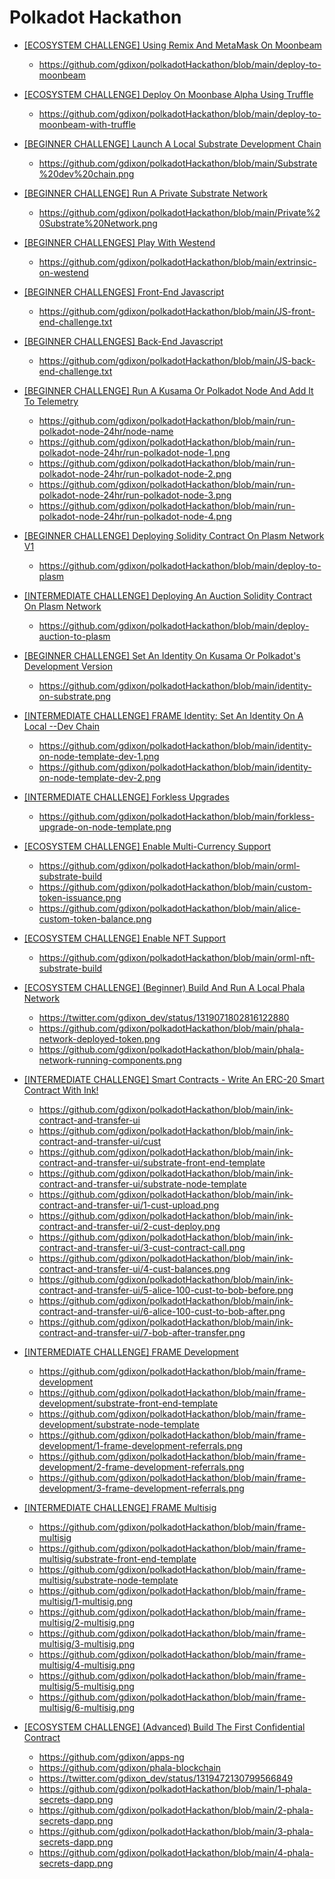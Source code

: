 # Polkadot Hackathon

- [[ECOSYSTEM CHALLENGE] Using Remix And MetaMask On Moonbeam](https://gitcoin.co/issue/PureStake/gitcoin-hello-world-by-moonbeam/3/100023962) 
  - https://github.com/gdixon/polkadotHackathon/blob/main/deploy-to-moonbeam
  
- [[ECOSYSTEM CHALLENGE] Deploy On Moonbase Alpha Using Truffle](https://gitcoin.co/issue/PureStake/gitcoin-hello-world-by-moonbeam/1/100023953) 
  - https://github.com/gdixon/polkadotHackathon/blob/main/deploy-to-moonbeam-with-truffle
  
- [[BEGINNER CHALLENGE] Launch A Local Substrate Development Chain](https://gitcoin.co/issue/Polkadot-Network/hello-world-by-polkadot/17/100023943) 
  - https://github.com/gdixon/polkadotHackathon/blob/main/Substrate%20dev%20chain.png

- [[BEGINNER CHALLENGE] Run A Private Substrate Network](https://gitcoin.co/issue/Polkadot-Network/hello-world-by-polkadot/16/100023942) 
  - https://github.com/gdixon/polkadotHackathon/blob/main/Private%20Substrate%20Network.png

- [[BEGINNER CHALLENGES] Play With Westend](https://gitcoin.co/issue/Polkadot-Network/hello-world-by-polkadot/15/100023941) 
  - https://github.com/gdixon/polkadotHackathon/blob/main/extrinsic-on-westend

- [[BEGINNER CHALLENGES] Front-End Javascript](https://gitcoin.co/issue/Polkadot-Network/hello-world-by-polkadot/14/100023940) 
  - https://github.com/gdixon/polkadotHackathon/blob/main/JS-front-end-challenge.txt

- [[BEGINNER CHALLENGES] Back-End Javascript](https://gitcoin.co/issue/Polkadot-Network/hello-world-by-polkadot/13/100023939) 
  - https://github.com/gdixon/polkadotHackathon/blob/main/JS-back-end-challenge.txt

- [[BEGINNER CHALLENGE] Run A Kusama Or Polkadot Node And Add It To Telemetry](https://gitcoin.co/issue/Polkadot-Network/hello-world-by-polkadot/12/100023938) 
  - https://github.com/gdixon/polkadotHackathon/blob/main/run-polkadot-node-24hr/node-name
  - https://github.com/gdixon/polkadotHackathon/blob/main/run-polkadot-node-24hr/run-polkadot-node-1.png
  - https://github.com/gdixon/polkadotHackathon/blob/main/run-polkadot-node-24hr/run-polkadot-node-2.png
  - https://github.com/gdixon/polkadotHackathon/blob/main/run-polkadot-node-24hr/run-polkadot-node-3.png
  - https://github.com/gdixon/polkadotHackathon/blob/main/run-polkadot-node-24hr/run-polkadot-node-4.png

- [[BEGINNER CHALLENGE] Deploying Solidity Contract On Plasm Network V1](https://gitcoin.co/issue/staketechnologies/hello-world-by-polkadot/6/100023960) 
  -  https://github.com/gdixon/polkadotHackathon/blob/main/deploy-to-plasm

- [[INTERMEDIATE CHALLENGE] Deploying An Auction Solidity Contract On Plasm Network](https://gitcoin.co/issue/staketechnologies/hello-world-by-polkadot/5/100023959)
  - https://github.com/gdixon/polkadotHackathon/blob/main/deploy-auction-to-plasm

- [[BEGINNER CHALLENGE] Set An Identity On Kusama Or Polkadot's Development Version](https://gitcoin.co/issue/Polkadot-Network/hello-world-by-polkadot/11/100023937)
  - https://github.com/gdixon/polkadotHackathon/blob/main/identity-on-substrate.png

- [[INTERMEDIATE CHALLENGE] FRAME Identity: Set An Identity On A Local --Dev Chain](https://gitcoin.co/issue/Polkadot-Network/hello-world-by-polkadot/10/100023936)
  - https://github.com/gdixon/polkadotHackathon/blob/main/identity-on-node-template-dev-1.png
  - https://github.com/gdixon/polkadotHackathon/blob/main/identity-on-node-template-dev-2.png

- [[INTERMEDIATE CHALLENGE] Forkless Upgrades](https://gitcoin.co/issue/Polkadot-Network/hello-world-by-polkadot/6/100023932)
  - https://github.com/gdixon/polkadotHackathon/blob/main/forkless-upgrade-on-node-template.png

- [[ECOSYSTEM CHALLENGE] Enable Multi-Currency Support](https://gitcoin.co/issue/AcalaNetwork/polakdot-hello-world-acala/2/100023952)
  - https://github.com/gdixon/polkadotHackathon/blob/main/orml-substrate-build
  - https://github.com/gdixon/polkadotHackathon/blob/main/custom-token-issuance.png
  - https://github.com/gdixon/polkadotHackathon/blob/main/alice-custom-token-balance.png

- [[ECOSYSTEM CHALLENGE] Enable NFT Support](https://gitcoin.co/issue/AcalaNetwork/polakdot-hello-world-acala/1/100023951)
  - https://github.com/gdixon/polkadotHackathon/blob/main/orml-nft-substrate-build

- [[ECOSYSTEM CHALLENGE] (Beginner) Build And Run A Local Phala Network](https://gitcoin.co/issue/Phala-Network/hello-world-by-polkadot/1/100023945)
  - https://twitter.com/gdixon_dev/status/1319071802816122880
  - https://github.com/gdixon/polkadotHackathon/blob/main/phala-network-deployed-token.png
  - https://github.com/gdixon/polkadotHackathon/blob/main/phala-network-running-components.png

- [[INTERMEDIATE CHALLENGE] Smart Contracts - Write An ERC-20 Smart Contract With Ink!](https://gitcoin.co/issue/Polkadot-Network/hello-world-by-polkadot/9/100023935)
  - https://github.com/gdixon/polkadotHackathon/blob/main/ink-contract-and-transfer-ui  
  - https://github.com/gdixon/polkadotHackathon/blob/main/ink-contract-and-transfer-ui/cust
  - https://github.com/gdixon/polkadotHackathon/blob/main/ink-contract-and-transfer-ui/substrate-front-end-template
  - https://github.com/gdixon/polkadotHackathon/blob/main/ink-contract-and-transfer-ui/substrate-node-template
  - https://github.com/gdixon/polkadotHackathon/blob/main/ink-contract-and-transfer-ui/1-cust-upload.png
  - https://github.com/gdixon/polkadotHackathon/blob/main/ink-contract-and-transfer-ui/2-cust-deploy.png
  - https://github.com/gdixon/polkadotHackathon/blob/main/ink-contract-and-transfer-ui/3-cust-contract-call.png
  - https://github.com/gdixon/polkadotHackathon/blob/main/ink-contract-and-transfer-ui/4-cust-balances.png
  - https://github.com/gdixon/polkadotHackathon/blob/main/ink-contract-and-transfer-ui/5-alice-100-cust-to-bob-before.png
  - https://github.com/gdixon/polkadotHackathon/blob/main/ink-contract-and-transfer-ui/6-alice-100-cust-to-bob-after.png
  - https://github.com/gdixon/polkadotHackathon/blob/main/ink-contract-and-transfer-ui/7-bob-after-transfer.png

- [[INTERMEDIATE CHALLENGE] FRAME Development](https://gitcoin.co/issue/Polkadot-Network/hello-world-by-polkadot/7/100023933)
  - https://github.com/gdixon/polkadotHackathon/blob/main/frame-development
  - https://github.com/gdixon/polkadotHackathon/blob/main/frame-development/substrate-front-end-template
  - https://github.com/gdixon/polkadotHackathon/blob/main/frame-development/substrate-node-template
  - https://github.com/gdixon/polkadotHackathon/blob/main/frame-development/1-frame-development-referrals.png
  - https://github.com/gdixon/polkadotHackathon/blob/main/frame-development/2-frame-development-referrals.png
  - https://github.com/gdixon/polkadotHackathon/blob/main/frame-development/3-frame-development-referrals.png

- [[INTERMEDIATE CHALLENGE] FRAME Multisig](https://gitcoin.co/issue/Polkadot-Network/hello-world-by-polkadot/8/100023934)
  - https://github.com/gdixon/polkadotHackathon/blob/main/frame-multisig
  - https://github.com/gdixon/polkadotHackathon/blob/main/frame-multisig/substrate-front-end-template
  - https://github.com/gdixon/polkadotHackathon/blob/main/frame-multisig/substrate-node-template
  - https://github.com/gdixon/polkadotHackathon/blob/main/frame-multisig/1-multisig.png
  - https://github.com/gdixon/polkadotHackathon/blob/main/frame-multisig/2-multisig.png
  - https://github.com/gdixon/polkadotHackathon/blob/main/frame-multisig/3-multisig.png
  - https://github.com/gdixon/polkadotHackathon/blob/main/frame-multisig/4-multisig.png
  - https://github.com/gdixon/polkadotHackathon/blob/main/frame-multisig/5-multisig.png
  - https://github.com/gdixon/polkadotHackathon/blob/main/frame-multisig/6-multisig.png

- [[ECOSYSTEM CHALLENGE] (Advanced) Build The First Confidential Contract](https://gitcoin.co/issue/Phala-Network/hello-world-by-polkadot/2/100023947)
  - https://github.com/gdixon/apps-ng
  - https://github.com/gdixon/phala-blockchain
  - https://twitter.com/gdixon_dev/status/1319472130799566849
  - https://github.com/gdixon/polkadotHackathon/blob/main/1-phala-secrets-dapp.png
  - https://github.com/gdixon/polkadotHackathon/blob/main/2-phala-secrets-dapp.png
  - https://github.com/gdixon/polkadotHackathon/blob/main/3-phala-secrets-dapp.png
  - https://github.com/gdixon/polkadotHackathon/blob/main/4-phala-secrets-dapp.png